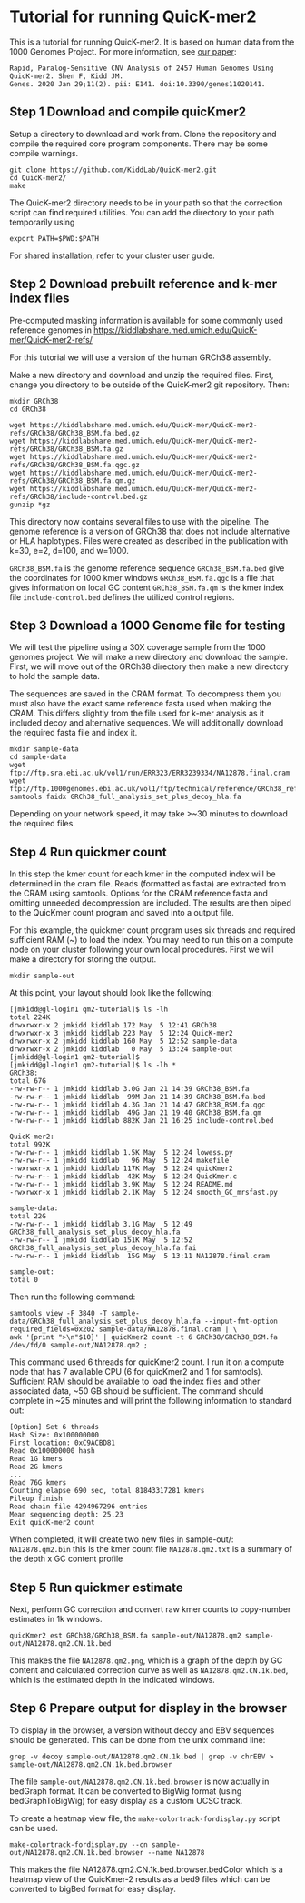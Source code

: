 # Tutorial for running QuicK-mer2
This is a tutorial for running QuicK-mer2.  It is based on human data from the 1000 
Genomes Project.  For more information, see [our paper](https://www.mdpi.com/2073-4425/11/2/141):

```
Rapid, Paralog-Sensitive CNV Analysis of 2457 Human Genomes Using QuicK-mer2. Shen F, Kidd JM.
Genes. 2020 Jan 29;11(2). pii: E141. doi:10.3390/genes11020141.
```


## Step 1 Download and compile quicKmer2

Setup a directory to download and work from.  Clone the repository and compile the required core program components.
There may be some compile warnings.

```
git clone https://github.com/KiddLab/QuicK-mer2.git
cd QuicK-mer2/
make
```

The QuicK-mer2 directory needs to be in your path so that the correction script can find required
utilities. You can add the directory to your path temporarily using 

```
export PATH=$PWD:$PATH
```

For shared installation, refer to your cluster user guide.

## Step 2 Download prebuilt reference and k-mer index files

Pre-computed masking information is available for some commonly used reference genomes in https://kiddlabshare.med.umich.edu/QuicK-mer/QuicK-mer2-refs/

For this tutorial we will use a version of the human GRCh38 assembly.

Make a new directory and download and unzip the required files. First, change you directory to be outside of the 
QuicK-mer2 git repository. Then:

```
mkdir GRCh38
cd GRCh38

wget https://kiddlabshare.med.umich.edu/QuicK-mer/QuicK-mer2-refs/GRCh38/GRCh38_BSM.fa.bed.gz
wget https://kiddlabshare.med.umich.edu/QuicK-mer/QuicK-mer2-refs/GRCh38/GRCh38_BSM.fa.gz
wget https://kiddlabshare.med.umich.edu/QuicK-mer/QuicK-mer2-refs/GRCh38/GRCh38_BSM.fa.qgc.gz
wget https://kiddlabshare.med.umich.edu/QuicK-mer/QuicK-mer2-refs/GRCh38/GRCh38_BSM.fa.qm.gz
wget https://kiddlabshare.med.umich.edu/QuicK-mer/QuicK-mer2-refs/GRCh38/include-control.bed.gz
gunzip *gz
```

This directory now contains several files to use with the  pipeline.  The genome reference
is a version of GRCh38 that does not include alternative or HLA haplotypes.  Files were created
as described in the publication with k=30, e=2, d=100, and w=1000.  

`GRCh38_BSM.fa` is the genome reference sequence
`GRCh38_BSM.fa.bed` give the coordinates for 1000 kmer windows
`GRCh38_BSM.fa.qgc` is a file that gives information on local GC content
`GRCh38_BSM.fa.qm` is the kmer index file
`include-control.bed` defines the utilized control regions.

## Step 3 Download a 1000 Genome file for testing

We will test the pipeline using a 30X coverage sample from the 1000 genomes project.
We will make a new directory and download the sample.  First, we will move out of the 
GRCh38 directory then make a new directory to hold the sample data.

The sequences are saved in the CRAM format.  To decompress them you must also have
the exact same reference fasta used when making the CRAM. This differs slightly 
from the file used for k-mer analysis as it included decoy and alternative sequences.  We
will additionally download the required fasta file and index it.

```
mkdir sample-data
cd sample-data
wget ftp://ftp.sra.ebi.ac.uk/vol1/run/ERR323/ERR3239334/NA12878.final.cram
wget ftp://ftp.1000genomes.ebi.ac.uk/vol1/ftp/technical/reference/GRCh38_reference_genome/GRCh38_full_analysis_set_plus_decoy_hla.fa
samtools faidx GRCh38_full_analysis_set_plus_decoy_hla.fa
```
Depending on your network speed, it may take >~30 minutes to download the required files.


## Step 4 Run quickmer count

In this step the kmer count for each kmer in the computed index will be determined in the cram file.
Reads (formatted as fasta) are extracted from the CRAM using samtools.  Options for the CRAM reference fasta
and omitting unneeded decompression are included.  The results are then piped to the QuicKmer count program
and saved into a output file.

For this example, the quickmer count program uses six threads and required sufficient RAM (~) to load
the index.  You may need to run this on a compute node on your cluster following your own local 
procedures. First we will make a directory for storing the output.

```
mkdir sample-out
```

At this point, your layout should look like the following:

```
[jmkidd@gl-login1 qm2-tutorial]$ ls -lh
total 224K
drwxrwxr-x 2 jmkidd kiddlab 172 May  5 12:41 GRCh38
drwxrwxr-x 3 jmkidd kiddlab 223 May  5 12:24 QuicK-mer2
drwxrwxr-x 2 jmkidd kiddlab 160 May  5 12:52 sample-data
drwxrwxr-x 2 jmkidd kiddlab   0 May  5 13:24 sample-out
[jmkidd@gl-login1 qm2-tutorial]$ 
[jmkidd@gl-login1 qm2-tutorial]$ ls -lh *
GRCh38:
total 67G
-rw-rw-r-- 1 jmkidd kiddlab 3.0G Jan 21 14:39 GRCh38_BSM.fa
-rw-rw-r-- 1 jmkidd kiddlab  99M Jan 21 14:39 GRCh38_BSM.fa.bed
-rw-rw-r-- 1 jmkidd kiddlab 4.3G Jan 21 14:47 GRCh38_BSM.fa.qgc
-rw-rw-r-- 1 jmkidd kiddlab  49G Jan 21 19:40 GRCh38_BSM.fa.qm
-rw-rw-r-- 1 jmkidd kiddlab 882K Jan 21 16:25 include-control.bed

QuicK-mer2:
total 992K
-rw-rw-r-- 1 jmkidd kiddlab 1.5K May  5 12:24 lowess.py
-rw-rw-r-- 1 jmkidd kiddlab   96 May  5 12:24 makefile
-rwxrwxr-x 1 jmkidd kiddlab 117K May  5 12:24 quicKmer2
-rw-rw-r-- 1 jmkidd kiddlab  42K May  5 12:24 QuicKmer.c
-rw-rw-r-- 1 jmkidd kiddlab 3.9K May  5 12:24 README.md
-rwxrwxr-x 1 jmkidd kiddlab 2.1K May  5 12:24 smooth_GC_mrsfast.py

sample-data:
total 22G
-rw-rw-r-- 1 jmkidd kiddlab 3.1G May  5 12:49 GRCh38_full_analysis_set_plus_decoy_hla.fa
-rw-rw-r-- 1 jmkidd kiddlab 151K May  5 12:52 GRCh38_full_analysis_set_plus_decoy_hla.fa.fai
-rw-rw-r-- 1 jmkidd kiddlab  15G May  5 13:11 NA12878.final.cram

sample-out:
total 0

```

Then run the following command:

```
samtools view -F 3840 -T sample-data/GRCh38_full_analysis_set_plus_decoy_hla.fa --input-fmt-option required_fields=0x202 sample-data/NA12878.final.cram | \
awk '{print ">\n"$10}' | quicKmer2 count -t 6 GRCh38/GRCh38_BSM.fa /dev/fd/0 sample-out/NA12878.qm2 ;
```

This command used 6 threads for quicKmer2 count.  I run it on a compute node that has 7 available CPU (6 for quicKmer2 and 1 for samtools). Sufficient
RAM should be available to load the index files and other associated data, ~50 GB should be sufficient. The command should complete in ~25 minutes
and  will print the following information to standard out:

```
[Option] Set 6 threads
Hash Size: 0x100000000
First location: 0xC9ACBD81
Read 0x100000000 hash
Read 1G kmers
Read 2G kmers
...
Read 76G kmers
Counting elapse 690 sec, total 81843317281 kmers
Pileup finish
Read chain file 4294967296 entries
Mean sequencing depth: 25.23
Exit quicK-mer2 count
```

When completed, it will create two new files in sample-out/:
`NA12878.qm2.bin` this is the kmer count file
`NA12878.qm2.txt` is a summary of the depth x GC content profile


## Step 5 Run quickmer estimate

Next, perform GC correction and convert raw kmer counts to copy-number estimates in 1k windows.

```
quicKmer2 est GRCh38/GRCh38_BSM.fa sample-out/NA12878.qm2 sample-out/NA12878.qm2.CN.1k.bed
```

This makes the file `NA12878.qm2.png`, which is a graph of the depth by GC content and calculated correction curve
as well as `NA12878.qm2.CN.1k.bed`, which is the estimated depth in the indicated windows.

## Step 6 Prepare output for display in the browser
To display in the browser, a version without decoy and EBV sequences should be generated.  This can be done
from the unix command line:

```
grep -v decoy sample-out/NA12878.qm2.CN.1k.bed | grep -v chrEBV > sample-out/NA12878.qm2.CN.1k.bed.browser
```

The file `sample-out/NA12878.qm2.CN.1k.bed.browser` is now actually in bedGraph format.  It can be converted
to BigWig format (using bedGraphToBigWig) for easy display as a custom UCSC track.


To create a heatmap view file, the `make-colortrack-fordisplay.py` script can be used.  

```
make-colortrack-fordisplay.py --cn sample-out/NA12878.qm2.CN.1k.bed.browser --name NA12878
```

This makes the file NA12878.qm2.CN.1k.bed.browser.bedColor which is a heatmap view of the QuicKmer-2 results as a bed9 files which can be converted 
to bigBed format for easy display.




